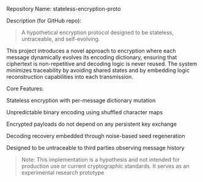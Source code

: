 Repository Name: stateless-encryption-proto 

Description (for GitHub repo):

> A hypothetical encryption protocol designed to be stateless, untraceable, and self-evolving.

This project introduces a novel approach to encryption where each message dynamically evolves its encoding dictionary, ensuring that ciphertext is non-repetitive and decoding logic is never reused. The system minimizes traceability by avoiding shared states and by embedding logic reconstruction capabilities into each transmission.

Core Features:

Stateless encryption with per-message dictionary mutation

Unpredictable binary encoding using shuffled character maps

Encrypted payloads do not depend on any persistent key exchange

Decoding recovery embedded through noise-based seed regeneration

Designed to be untraceable to third parties observing message history




> Note: This implementation is a hypothesis and not intended for production use or current cryptographic standards. It serves as an experimental research prototype
